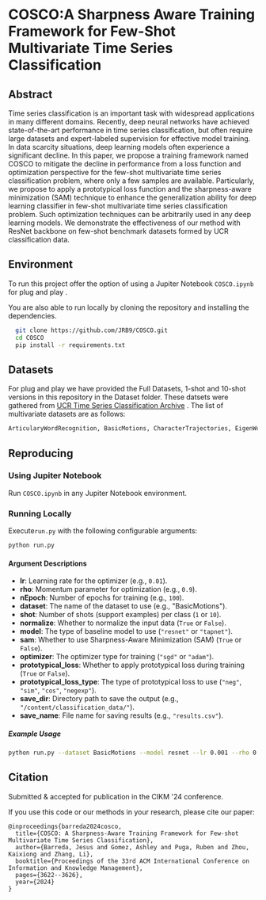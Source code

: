 
# COSCO:A Sharpness Aware Training Framework for Few-Shot Multivariate Time Series Classification
## Abstract
Time series classification is an important task with widespread applications in many different domains. Recently, deep neural networks have achieved state-of-the-art performance in time series classification, but often require large datasets and expert-labeled supervision for effective model training. In data scarcity situations, deep learning models often experience a significant decline. In this paper, we propose a training framework named COSCO to mitigate the decline in performance from a loss function and optimization perspective for the few-shot multivariate time series classification problem, where only a few samples are available. Particularly, we propose to apply a prototypical loss function and the sharpness-aware minimization (SAM) technique to enhance the generalization ability for deep learning classifier in few-shot multivariate time series classification problem. Such optimization techniques can be arbitrarily used in any deep learning models. We demonstrate the effectiveness of our method with ResNet backbone on few-shot benchmark datasets formed by UCR classification data.


## Environment 

To run this project offer the option of using a Jupiter Notebook ```COSCO.ipynb``` for plug and play . 

You are also able to run locally by cloning the repository and installing the dependencies.

```bash
  git clone https://github.com/JRB9/COSCO.git
  cd COSCO
  pip install -r requirements.txt
```



## Datasets

For plug and play we have provided the Full Datasets, 1-shot and 10-shot versions in this repository in the Dataset folder. These datsets were gathered from [UCR Time Series Classification Archive](https://timeseriesclassification.com/dataset.php)
. The list of multivariate datasets are as follows:
```bash
ArticularyWordRecognition, BasicMotions, CharacterTrajectories, EigenWorms, Epilepsy, EthanolConcentration, FaceDetection, FingerMovements, HandMovementDirection, Heartbeat, JapaneseVowels, Libras, MotorImagery, NATOPS, PEMS-SF, PenDigits, RacketSports, SelfRegulationSCP1, SelfRegulationSCP2, SpokenArabicDigits, UWaveGestureLibrary. 
```
## Reproducing
### Using Jupiter Notebook
Run ```COSCO.ipynb``` in any Jupiter Notebook environment.
### Running Locally
Execute```run.py``` with the following configurable arguments:
```bash
python run.py
```
#### Argument Descriptions

- **lr**: Learning rate for the optimizer (e.g., `0.01`).
- **rho**: Momentum parameter for optimization (e.g., `0.9`).
- **nEpoch**: Number of epochs for training (e.g., `100`).
- **dataset**: The name of the dataset to use (e.g., "BasicMotions").
- **shot**: Number of shots (support examples) per class (`1` or `10`).
- **normalize**: Whether to normalize the input data (`True` or `False`).
- **model**: The type of baseline model to use (`"resnet"` or `"tapnet"`).
- **sam**: Whether to use Sharpness-Aware Minimization (SAM) (`True` or `False`).
- **optimizer**: The optimizer type for training (`"sgd"` or `"adam"`).
- **prototypical_loss**: Whether to apply prototypical loss during training (`True` or `False`).
- **prototypical_loss_type**: The type of prototypical loss to use (`"neg"`, `"sim"`, `"cos"`, `"negexp"`).
- **save_dir**: Directory path to save the output (e.g., `"/content/classification_data/"`).
- **save_name**: File name for saving results (e.g., `"results.csv"`).

##### Example Usage

```bash
python run.py --dataset BasicMotions --model resnet --lr 0.001 --rho 0.9 --nEpoch 100 --shot 1 --normalize False --sam True --optimizer adam --prototypical_loss True --prototypical_loss_type neg --save_dir /content/classification_data/ --save_name results.csv
```




## <span id="citelink">Citation</span>

Submitted & accepted for publication in the CIKM '24 conference.

If you use this code or our methods in your research, please cite our paper:

```
@inproceedings{barreda2024cosco,
  title={COSCO: A Sharpness-Aware Training Framework for Few-shot Multivariate Time Series Classification},
  author={Barreda, Jesus and Gomez, Ashley and Puga, Ruben and Zhou, Kaixiong and Zhang, Li},
  booktitle={Proceedings of the 33rd ACM International Conference on Information and Knowledge Management},
  pages={3622--3626},
  year={2024}
}
```
